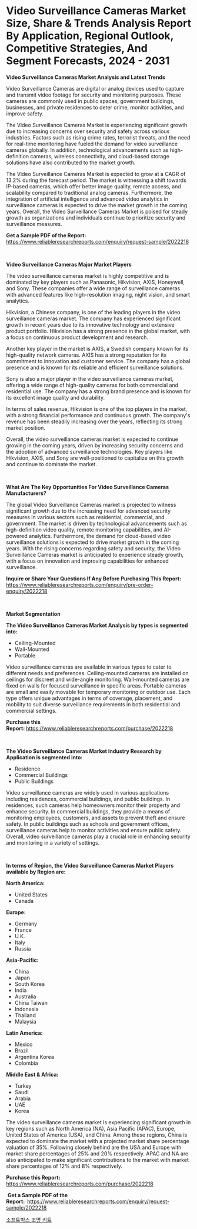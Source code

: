 <p><h1>Video Surveillance Cameras Market Size, Share & Trends Analysis Report By Application, Regional Outlook, Competitive Strategies, And Segment Forecasts, 2024 - 2031</h1></p><p><strong>Video Surveillance Cameras Market Analysis and Latest Trends</strong></p>
<p><p>Video Surveillance Cameras are digital or analog devices used to capture and transmit video footage for security and monitoring purposes. These cameras are commonly used in public spaces, government buildings, businesses, and private residences to deter crime, monitor activities, and improve safety.</p><p>The Video Surveillance Cameras Market is experiencing significant growth due to increasing concerns over security and safety across various industries. Factors such as rising crime rates, terrorist threats, and the need for real-time monitoring have fueled the demand for video surveillance cameras globally. In addition, technological advancements such as high-definition cameras, wireless connectivity, and cloud-based storage solutions have also contributed to the market growth.</p><p>The Video Surveillance Cameras Market is expected to grow at a CAGR of 13.2% during the forecast period. The market is witnessing a shift towards IP-based cameras, which offer better image quality, remote access, and scalability compared to traditional analog cameras. Furthermore, the integration of artificial intelligence and advanced video analytics in surveillance cameras is expected to drive the market growth in the coming years. Overall, the Video Surveillance Cameras Market is poised for steady growth as organizations and individuals continue to prioritize security and surveillance measures.</p></p>
<p><strong>Get a Sample PDF of the Report:&nbsp;</strong> <a href="https://www.reliableresearchreports.com/enquiry/request-sample/2022218">https://www.reliableresearchreports.com/enquiry/request-sample/2022218</a></p>
<p>&nbsp;</p>
<p><strong>Video Surveillance Cameras Major Market Players</strong></p>
<p><p>The video surveillance cameras market is highly competitive and is dominated by key players such as Panasonic, Hikvision, AXIS, Honeywell, and Sony. These companies offer a wide range of surveillance cameras with advanced features like high-resolution imaging, night vision, and smart analytics.</p><p>Hikvision, a Chinese company, is one of the leading players in the video surveillance cameras market. The company has experienced significant growth in recent years due to its innovative technology and extensive product portfolio. Hikvision has a strong presence in the global market, with a focus on continuous product development and research.</p><p>Another key player in the market is AXIS, a Swedish company known for its high-quality network cameras. AXIS has a strong reputation for its commitment to innovation and customer service. The company has a global presence and is known for its reliable and efficient surveillance solutions.</p><p>Sony is also a major player in the video surveillance cameras market, offering a wide range of high-quality cameras for both commercial and residential use. The company has a strong brand presence and is known for its excellent image quality and durability.</p><p>In terms of sales revenue, Hikvision is one of the top players in the market, with a strong financial performance and continuous growth. The company's revenue has been steadily increasing over the years, reflecting its strong market position.</p><p>Overall, the video surveillance cameras market is expected to continue growing in the coming years, driven by increasing security concerns and the adoption of advanced surveillance technologies. Key players like Hikvision, AXIS, and Sony are well-positioned to capitalize on this growth and continue to dominate the market.</p></p>
<p>&nbsp;</p>
<p><strong>What Are The Key Opportunities For Video Surveillance Cameras Manufacturers?</strong></p>
<p><p>The global Video Surveillance Cameras market is projected to witness significant growth due to the increasing need for advanced security measures in various sectors such as residential, commercial, and government. The market is driven by technological advancements such as high-definition video quality, remote monitoring capabilities, and AI-powered analytics. Furthermore, the demand for cloud-based video surveillance solutions is expected to drive market growth in the coming years. With the rising concerns regarding safety and security, the Video Surveillance Cameras market is anticipated to experience steady growth, with a focus on innovation and improving capabilities for enhanced surveillance.</p></p>
<p><strong>Inquire or Share Your Questions If Any Before Purchasing This Report:</strong> <a href="https://www.reliableresearchreports.com/enquiry/pre-order-enquiry/2022218">https://www.reliableresearchreports.com/enquiry/pre-order-enquiry/2022218</a></p>
<p>&nbsp;</p>
<p><strong>Market Segmentation</strong></p>
<p><strong>The Video Surveillance Cameras Market Analysis by types is segmented into:</strong></p>
<p><ul><li>Ceiling-Mounted</li><li>Wall-Mounted</li><li>Portable</li></ul></p>
<p><p>Video surveillance cameras are available in various types to cater to different needs and preferences. Ceiling-mounted cameras are installed on ceilings for discreet and wide-angle monitoring. Wall-mounted cameras are fixed on walls for focused surveillance in specific areas. Portable cameras are small and easily movable for temporary monitoring or outdoor use. Each type offers unique advantages in terms of coverage, placement, and mobility to suit diverse surveillance requirements in both residential and commercial settings.</p></p>
<p><strong>Purchase this Report:&nbsp;</strong><a href="https://www.reliableresearchreports.com/purchase/2022218">https://www.reliableresearchreports.com/purchase/2022218</a></p>
<p>&nbsp;</p>
<p><strong>The Video Surveillance Cameras Market Industry Research by Application is segmented into:</strong></p>
<p><ul><li>Residence</li><li>Commercial Buildings</li><li>Public Buildings</li></ul></p>
<p><p>Video surveillance cameras are widely used in various applications including residences, commercial buildings, and public buildings. In residences, such cameras help homeowners monitor their property and enhance security. In commercial buildings, they provide a means of monitoring employees, customers, and assets to prevent theft and ensure safety. In public buildings such as schools and government offices, surveillance cameras help to monitor activities and ensure public safety. Overall, video surveillance cameras play a crucial role in enhancing security and monitoring in a variety of settings.</p></p>
<p>&nbsp;</p>
<p><strong>In terms of Region, the Video Surveillance Cameras Market Players available by Region are:</strong></p>
<p>
    <p> <strong> North America: </strong>
        <ul>
            <li>United States</li>
            <li>Canada</li>
        </ul>
        </p> 
    <p> <strong> Europe: </strong>
        <ul>
            <li>Germany</li>
            <li>France</li>
            <li>U.K.</li>
            <li>Italy</li>
            <li>Russia</li>
        </ul>
        </p> 
    <p> <strong> Asia-Pacific: </strong>
        <ul>
            <li>China</li>
            <li>Japan</li>
            <li>South Korea</li>
            <li>India</li>
            <li>Australia</li>
            <li>China Taiwan</li>
            <li>Indonesia</li>
            <li>Thailand</li>
            <li>Malaysia</li>
        </ul>
        </p> 
    <p> <strong> Latin America: </strong>
        <ul>
            <li>Mexico</li>
            <li>Brazil</li>
            <li>Argentina Korea</li>
            <li>Colombia</li>
        </ul>
        </p> 
    <p> <strong> Middle East & Africa: </strong>
        <ul>
            <li>Turkey</li>
            <li>Saudi</li>
            <li>Arabia</li>
            <li>UAE</li>
            <li>Korea</li>
        </ul>
    </p>
    </p>
<p><p>The video surveillance cameras market is experiencing significant growth in key regions such as North America (NA), Asia Pacific (APAC), Europe, United States of America (USA), and China. Among these regions, China is expected to dominate the market with a projected market share percentage valuation of 35%. Following closely behind are the USA and Europe with market share percentages of 25% and 20% respectively. APAC and NA are also anticipated to make significant contributions to the market with market share percentages of 12% and 8% respectively.</p></p>
<p><strong>Purchase this Report: </strong><a href="https://www.reliableresearchreports.com/purchase/2022218">https://www.reliableresearchreports.com/purchase/2022218</a></p>
<p>&nbsp;<strong>Get a Sample PDF of the Report:&nbsp;&nbsp;</strong><a href="https://www.reliableresearchreports.com/enquiry/request-sample/2022218">https://www.reliableresearchreports.com/enquiry/request-sample/2022218</a></p>
<p><strong></strong></p>
<p><p><a href="https://github.com/sougarounis/Market-Research-Report-List-3/blob/main/757067010299.md">소프트박스 조명 키트</a></p></p>
